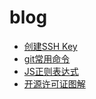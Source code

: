 # blog
- [创建SSH Key](https://github.com/MilkXin/blog/issues/1)
- [git常用命令](https://github.com/MilkXin/blog/issues/2)
- [JS正则表达式](https://github.com/MilkXin/blog/issues/3)
- [开源许可证图解](https://github.com/MilkXin/blog/blob/master/img/%E5%BC%80%E6%BA%90%E8%AE%B8%E5%8F%AF%E8%AF%81%E7%9A%84%E5%8C%BA%E5%88%AB.jpg)
